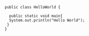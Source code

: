 
    public class HelloWorld {

      public static void main{
      System.out.println("Hello World");
     } 
    }
